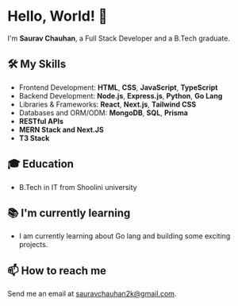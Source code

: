 # Hello, World! 👋

I'm **Saurav Chauhan**, a Full Stack Developer and a B.Tech graduate.

## 🛠️ My Skills

- Frontend Development: **HTML**, **CSS**, **JavaScript**, **TypeScript**
- Backend Development: **Node.js**, **Express.js**, **Python**, **Go Lang**
- Libraries & Frameworks: **React**, **Next.js**, **Tailwind CSS**
- Databases and ORM/ODM: **MongoDB**, **SQL**, **Prisma**
- **RESTful APIs**
- **MERN Stack and Next.JS**
- **T3 Stack**

## 🎓 Education

- B.Tech in IT from Shoolini university

## 📚 I'm currently learning

- I am currently learning about Go lang and building some exciting projects.

## 📫 How to reach me

Send me an email at sauravchauhan2k@gmail.com.
